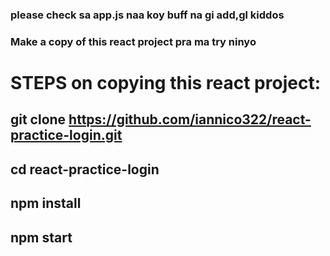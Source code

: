 ### please check sa app.js naa koy buff na gi add,gl kiddos


### Make a copy of this react project pra ma try ninyo


# STEPS on copying this react project:
## git clone https://github.com/iannico322/react-practice-login.git
## cd react-practice-login
## npm install
## npm start
